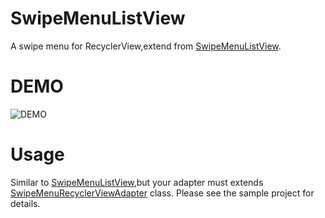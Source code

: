 SwipeMenuListView
=================
A swipe menu for RecyclerView,extend from [SwipeMenuListView](https://github.com/baoyongzhang/SwipeMenuListView).

DEMO
====
![DEMO](https://github.com/TUBB/SwipeMenuRecyclerView/blob/master/art/simple.gif)

Usage
======
Similar to [SwipeMenuListView](https://github.com/baoyongzhang/SwipeMenuListView),but your adapter must extends [SwipeMenuRecyclerViewAdapter](https://github.com/TUBB/SwipeMenuRecyclerView/blob/master/library/src/main/java/com/tubb/smrv/SwipeMenuRecyclerViewAdapter.java) class.
Please see the sample project for details.
